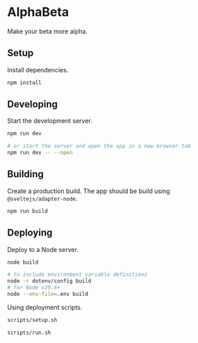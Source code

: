 # AlphaBeta

Make your beta more alpha.

## Setup

Install dependencies.

```bash
npm install
```

## Developing

Start the development server.

```bash
npm run dev

# or start the server and open the app in a new browser tab
npm run dev -- --open
```

## Building

Create a production build. The app should be build using `@sveltejs/adapter-node`.

```bash
npm run build
```

## Deploying

Deploy to a Node server.

```bash
node build

# to include environment variable definitions
node -r dotenv/config build
# for Node v20.6+
node --env-file=.env build
```

Using deployment scripts.

```bash
scripts/setup.sh

scripts/run.sh
```
